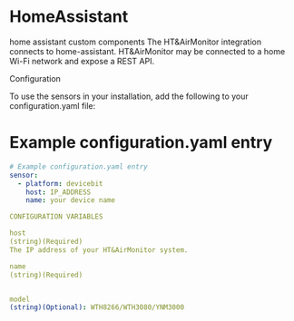 # HomeAssistant
home assistant custom components
The HT&AirMonitor integration connects to home-assistant. HT&AirMonitor may be connected to a home Wi-Fi network and expose a REST API.

Configuration

To use the sensors in your installation, add the following to your configuration.yaml file:

# Example configuration.yaml entry
```yaml
# Example configuration.yaml entry
sensor:
  - platform: devicebit
    host: IP_ADDRESS
    name: your device name

CONFIGURATION VARIABLES

host
(string)(Required)
The IP address of your HT&AirMonitor system.

name
(string)(Required)


model
(string)(Optional): WTH8266/WTH3080/YNM3000
